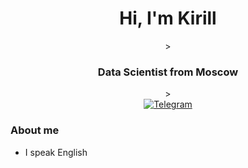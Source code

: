 <div id="header" align="center">
    <h1>Hi, I'm Kirill</h1>>
    <h3>Data Scientist from Moscow</h3>>
</div>

<div id="socials" align="center">
    <a href="telegram-url">
        <img src="https://img.shields.io/badge/Telegram-blue?style=for-the-badge&logo=telegram&logoColor=white" alt="Telegram"/>
    </a>
</div>

### About me
- I speak English

